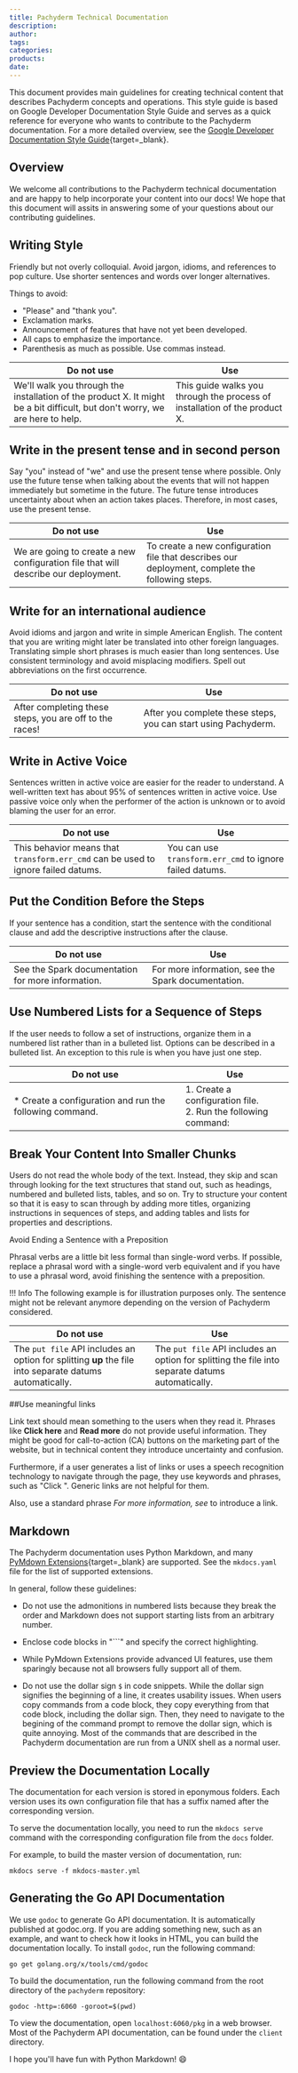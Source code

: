 ```yaml
---
title: Pachyderm Technical Documentation 
description:
author:
tags:
categories:
products:
date:
---
```


This document provides main guidelines for creating technical content
that describes Pachyderm concepts and operations. This style guide is
based on Google Developer Documentation Style Guide and serves as a quick
reference for everyone who wants to contribute to the Pachyderm documentation.
For a more detailed overview, see the [Google Developer Documentation
Style Guide](https://developers.google.com/style/){target=_blank}.

## Overview

We welcome all contributions to the Pachyderm technical documentation and are
happy to help incorporate your content into our docs! We hope that this
document will assits in answering some of your questions about our
contributing guidelines.

## Writing Style

Friendly but not overly colloquial. Avoid jargon, idioms, and references
to pop culture. Use shorter sentences and words over longer alternatives.

Things to avoid:

* "Please" and "thank you".
* Exclamation marks.
* Announcement of features that have not yet been developed.
* All caps to emphasize the importance.
* Parenthesis as much as possible. Use commas instead.

| Do not use | Use |
| ---------- | --- |
| We'll walk you through the installation of the product X. It might be a bit difficult, but don't worry, we are here to help. | This guide walks you through the process of installation of the product X. |

## Write in the present tense and in second person

Say "you" instead of "we" and use the present tense where possible. Only use
the future tense when talking about the events that will not happen immediately
but sometime in the future. The future tense introduces uncertainty about
when an action takes places. Therefore, in most cases, use the present tense.

| Do not use | Use |
| ---------- | --- |
| We are going to create a new configuration file that will describe our deployment. | To create a new configuration file that describes our deployment, complete the following steps. |

## Write for an international audience

Avoid idioms and jargon and write in simple American English. The content
that you are writing might later be translated into other foreign languages.
Translating simple short phrases is much easier than long sentences. Use
consistent terminology and avoid misplacing modifiers. Spell out abbreviations
on the first occurrence.

| Do not use | Use |
| ---------- | --- |
| After completing these steps, you are off to the races! | After you complete these steps, you can start using Pachyderm. |

## Write in Active Voice

Sentences written in active voice are easier for the reader to understand.
A well-written text has about 95% of sentences written in active voice.
Use passive voice only when the performer of the action is unknown or
to avoid blaming the user for an error.

| Do not use | Use |
| ---------- | --- |
| This behavior means that `transform.err_cmd` can be used to ignore failed datums. | You can use `transform.err_cmd` to ignore failed datums. |

## Put the Condition Before the Steps

If your sentence has a condition, start the sentence with the conditional
clause and add the descriptive instructions after the clause.

| Do not use | Use |
| ---------- | --- |
| See the Spark documentation for more information. | For more information, see the Spark documentation. |

## Use Numbered Lists for a Sequence of Steps

If the user needs to follow a set of instructions, organize them in a
numbered list rather than in a bulleted list. Options can be described in a
bulleted list. An exception to this rule is when you have just one step.

| Do not use | Use |
| ---------- | --- |
| * Create a configuration and run the following command. | 1. Create a configuration file. <br> 2. Run the following command: |

## Break Your Content Into Smaller Chunks

Users do not read the whole body of the text. Instead, they skip and
scan through looking for the text structures that stand out, such as
headings, numbered and bulleted lists, tables, and so on. Try to structure
your content so that it is easy to scan through by adding more titles,
organizing instructions in sequences of steps, and adding tables and
lists for properties and descriptions.

Avoid Ending a Sentence with a Preposition

Phrasal verbs are a little bit less formal than single-word verbs. If
possible, replace a phrasal word with a single-word verb equivalent and
if you have to use a phrasal word, avoid finishing the sentence with
a preposition.

!!! Info
    The following example is for illustration purposes only. 
    The sentence might not be relevant anymore
    depending on the version of Pachyderm considered.

| Do not use | Use |
| ---------- | --- |
| The `put file` API includes an option for splitting **up** the file into separate datums automatically. | The `put file` API includes an option for splitting the file into separate datums automatically. |

##Use meaningful links

Link text should mean something to the users when they read it. Phrases
like **Click here** and **Read more** do not provide useful information.
They might be good for call-to-action (CA) buttons on the marketing part
of the website, but in technical content they introduce uncertainty and
confusion.

Furthermore, if a user generates a list of links or uses a speech recognition
technology to navigate through the page, they use keywords and phrases,
such as "Click <text>". Generic links are not helpful for them.

Also, use a standard phrase *For more information, see <link>* to
introduce a link.

## Markdown

The Pachyderm documentation uses Python Markdown, and many [PyMdown
Extensions](https://facelessuser.github.io/pymdown-extensions/){target=_blank} are supported.
See the `mkdocs.yaml` file for the list of supported
extensions.

In general, follow these guidelines:

* Do not use the admonitions in numbered lists because they break the order
and Markdown does not support starting lists from an arbitrary number.

* Enclose code blocks in "```" and specify the correct highlighting.

* While PyMdown Extensions provide advanced UI features, use them sparingly because not all browsers fully support all of them.

* Do not use the dollar sign `$` in code snippets. While the dollar sign
signifies the beginning of a line, it creates usability issues. When users
copy commands from a code block, they copy everything from that code
block, including the dollar sign. Then, they need to navigate to the
begining of the command prompt to remove the dollar sign, which is quite annoying.
Most of the commands that are described in the Pachyderm documentation
are run from a UNIX shell as a normal user.

## Preview the Documentation Locally

The documentation for each version is stored in eponymous folders. Each
version uses its own configuration file that has a suffix named after
the corresponding version.

To serve the documentation locally, you need to run the `mkdocs serve`
command with the corresponding configuration file from the `docs`
folder.

For example, to build the master version of documentation, run:

```shell
mkdocs serve -f mkdocs-master.yml
```

## Generating the Go API Documentation

We use `godoc` to generate Go API documentation. It is automatically
published at godoc.org. If you are adding something new, such as
an example, and want to check how it looks in HTML, you can build the
documentation locally. To install `godoc`, run the following command:

```shell
go get golang.org/x/tools/cmd/godoc
```

To build the documentation, run the following
command from the root directory of the `pachyderm` repository:

```shell
godoc -http=:6060 -goroot=$(pwd)
```

To view the documentation, open `localhost:6060/pkg` in a web browser.
Most of the Pachyderm API documentation, can be found under the
`client` directory.

I hope you'll have fun with Python Markdown! :smile:

